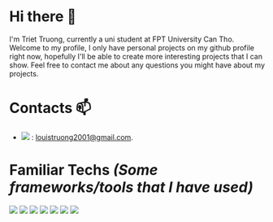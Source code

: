 # Hi there 👋

  I'm Triet Truong, currently a uni student at FPT University Can Tho. Welcome to my profile, I only have personal projects on my github profile right now, hopefully I'll be able to create more interesting projects that I can show. Feel free to contact me about any questions you might have about my projects.
# Contacts 📫
- <img src="https://img.shields.io/badge/Gmail-D14836?style=for-the-badge&logo=gmail&logoColor=white"></img> : louistruong2001@gmail.com.

# Familiar Techs *(Some frameworks/tools that I have used)* 
<img src="https://img.shields.io/badge/React-20232A?style=for-the-badge&logo=react&logoColor=61DAFB"></img>
<img src="https://img.shields.io/badge/TypeScript-007ACC?style=for-the-badge&logo=typescript&logoColor=white"></img>
<img src="https://img.shields.io/badge/Pug-E3C29B?style=for-the-badge&logo=pug&logoColor=black"></img>
<img src="https://img.shields.io/badge/Sass-CC6699?style=for-the-badge&logo=sass&logoColor=white"></img>
<img src="https://img.shields.io/badge/.NET-512BD4?style=for-the-badge&logo=dotnet&logoColor=white"></img>
<img src="https://img.shields.io/badge/Microsoft%20SQL%20Server-CC2927?style=for-the-badge&logo=microsoft%20sql%20server&logoColor=white"></img>
<img src="https://img.shields.io/badge/Visual_Studio_Code-0078D4?style=for-the-badge&logo=visual%20studio%20code&logoColor=white"></img>
<!--
**triettruong1/triettruong1** is a ✨ _special_ ✨ repository because its `README.md` (this file) appears on your GitHub profile.

Here are some ideas to get you started:

- 🔭 I’m currently working on ...
- 🌱 I’m currently learning ...
- 👯 I’m looking to collaborate on ...
- 🤔 I’m looking for help with ...
- 💬 Ask me about ...
- 📫 How to reach me: ...
- 😄 Pronouns: ...
- ⚡ Fun fact: ...
-->
